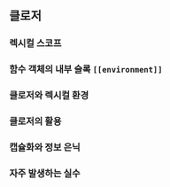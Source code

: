 ## 클로저

### 렉시컬 스코프

### 함수 객체의 내부 슬록 `[[environment]]`

### 클로저와 렉시컬 환경

### 클로저의 활용

### 캡슐화와 정보 은닉

### 자주 발생하는 실수
